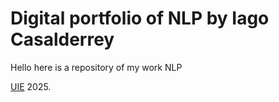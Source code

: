 # Digital portfolio of NLP by Iago Casalderrey

Hello here is a repository of my work NLP

[UIE](https:///uie.edu) 2025.
